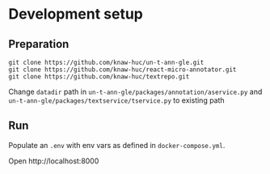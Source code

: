 # Development setup

## Preparation

```shell
git clone https://github.com/knaw-huc/un-t-ann-gle.git
git clone https://github.com/knaw-huc/react-micro-annotator.git
git clone https://github.com/knaw-huc/textrepo.git
````

Change `datadir` path in `un-t-ann-gle/packages/annotation/aservice.py` and `un-t-ann-gle/packages/textservice/tservice.py` to existing path

## Run

Populate an `.env` with env vars as defined in `docker-compose.yml`.

Open http://localhost:8000


